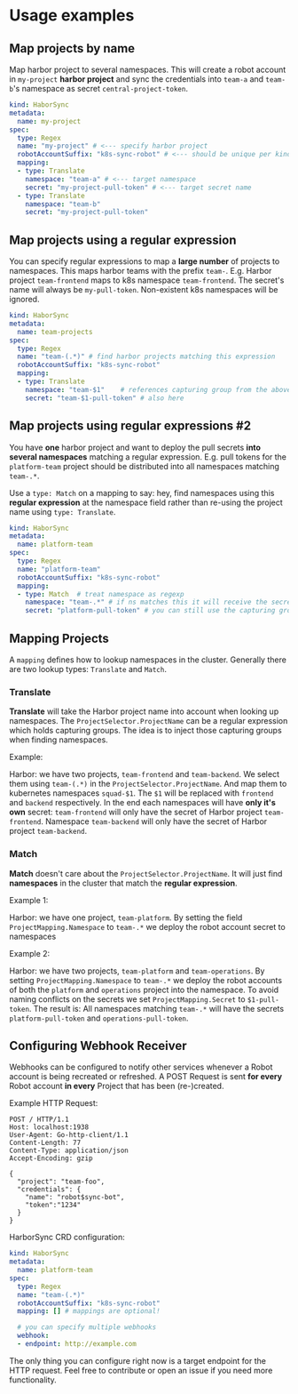 # Usage examples

## Map projects by name

Map harbor project to several namespaces. This will create a robot account in `my-project` **harbor project** and sync the credentials into `team-a` and `team-b`'s namespace as secret `central-project-token`.

```yml
kind: HaborSync
metadata:
  name: my-project
spec:
  type: Regex
  name: "my-project" # <--- specify harbor project
  robotAccountSuffix: "k8s-sync-robot" # <--- should be unique per kind: HaborSync
  mapping:
  - type: Translate
    namespace: "team-a" # <--- target namespace
    secret: "my-project-pull-token" # <--- target secret name
  - type: Translate
    namespace: "team-b"
    secret: "my-project-pull-token"
```



## Map projects using a regular expression

You can specify regular expressions to map a **large number** of projects to namespaces. This maps harbor teams with the prefix `team-`. E.g. Harbor project `team-frontend` maps to k8s namespace `team-frontend`. The secret's name will always be `my-pull-token`. Non-existent k8s namespaces will be ignored.

```yaml
kind: HaborSync
metadata:
  name: team-projects
spec:
  type: Regex
  name: "team-(.*)" # find harbor projects matching this expression
  robotAccountSuffix: "k8s-sync-robot"
  mapping:
  - type: Translate
    namespace: "team-$1"    # references capturing group from the above projectSelector.name
    secret: "team-$1-pull-token" # also here
```



## Map projects using regular expressions #2

You have **one** harbor project and want to deploy the pull secrets **into several namespaces** matching a regular expression. E.g. pull tokens for the `platform-team` project should be distributed into all namespaces matching `team-.*`.

Use a `type: Match` on a mapping to say: hey, find namespaces using this **regular expression** at the namespace field rather than re-using the project name using `type: Translate`.


```yaml
kind: HaborSync
metadata:
  name: platform-team
spec:
  type: Regex
  name: "platform-team"
  robotAccountSuffix: "k8s-sync-robot"
  mapping:
  - type: Match  # treat namespace as regexp
    namespace: "team-.*" # if ns matches this it will receive the secret
    secret: "platform-pull-token" # you can still use the capturing group from projectSelector.Name here
```

## Mapping Projects

A `mapping` defines how to lookup namespaces in the cluster. Generally there are two lookup types: `Translate` and `Match`.

### Translate
**Translate** will take the Harbor project name into account when looking up namespaces. The `ProjectSelector.ProjectName` can be a regular expression which holds capturing groups. The idea is to inject those capturing groups when finding namespaces.

Example:

Harbor: we have two projects, `team-frontend` and `team-backend`. We select them using `team-(.*)` in the `ProjectSelector.ProjectName`. And map them to kubernetes namespaces `squad-$1`. The `$1` will be replaced with `frontend` and `backend` respectively. In the end each namespaces will have **only it's own** secret: `team-frontend` will only have the secret of Harbor project `team-frontend`. Namespace `team-backend` will only have the secret of Harbor project `team-backend`.

### Match
**Match** doesn't care about the `ProjectSelector.ProjectName`. It will just find **namespaces** in the cluster that match the **regular expression**.

Example 1:

Harbor: we have one project, `team-platform`. By setting the field `ProjectMapping.Namespace` to `team-.*` we deploy the robot account secret to namespaces

Example 2:

Harbor: we have two projects, `team-platform` and `team-operations`. By setting `ProjectMapping.Namespace` to `team-.*` we deploy the robot accounts of both the `platform` and `operations` project into the namespace. To avoid naming conflicts on the secrets we set `ProjectMapping.Secret` to `$1-pull-token`. The result is: All namespaces matching `team-.*` will have the secrets `platform-pull-token` and `operations-pull-token`.

## Configuring Webhook Receiver
Webhooks can be configured to notify other services whenever a Robot account is being recreated or refreshed. A POST Request is sent **for every** Robot account **in every** Project that has been (re-)created.

Example HTTP Request:

```
POST / HTTP/1.1
Host: localhost:1938
User-Agent: Go-http-client/1.1
Content-Length: 77
Content-Type: application/json
Accept-Encoding: gzip

{
  "project": "team-foo",
  "credentials": {
    "name": "robot$sync-bot",
    "token":"1234"
  }
}
```

HarborSync CRD configuration:

```yaml
kind: HaborSync
metadata:
  name: platform-team
spec:
  type: Regex
  name: "team-(.*)"
  robotAccountSuffix: "k8s-sync-robot"
  mapping: [] # mappings are optional!

  # you can specify multiple webhooks
  webhook:
  - endpoint: http://example.com
```

The only thing you can configure right now is a target endpoint for the HTTP request. Feel free to contribute or open an issue if you need more functionality.
